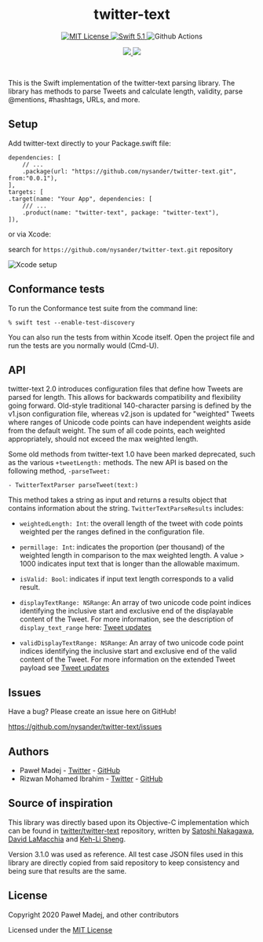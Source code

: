 <h1 align="center">twitter-text</h1>

<p align="center">
    <a href="LICENSE">
        <img src="https://img.shields.io/badge/license-MIT-brightgreen.svg" alt="MIT License">
    </a>
    <a href="https://swift.org">
        <img src="https://img.shields.io/badge/swift-5.1-brightgreen.svg" alt="Swift 5.1">
    </a>
    <img src="https://img.shields.io/github/workflow/status/nysander/twitter-text/ci" alt="Github Actions">
</p>
<p align="center">
<a href="https://swiftpackageindex.com/nysander/twitter-text">
<img src="https://img.shields.io/endpoint?url=https%3A%2F%2Fswiftpackageindex.com%2Fapi%2Fpackages%2Fnysander%2Ftwitter-text%2Fbadge%3Ftype%3Dswift-versions">
</a>
<a href="https://swiftpackageindex.com/nysander/twitter-text">
<img src="https://img.shields.io/endpoint?url=https%3A%2F%2Fswiftpackageindex.com%2Fapi%2Fpackages%2Fnysander%2Ftwitter-text%2Fbadge%3Ftype%3Dplatforms">
</a>
</p>
<br>

This is the Swift implementation of the twitter-text parsing
library. The library has methods to parse Tweets and calculate length,
validity, parse @mentions, #hashtags, URLs, and more.

## Setup


Add twitter-text directly to your Package.swift file:

```
dependencies: [
    // ...
    .package(url: "https://github.com/nysander/twitter-text.git", from:"0.0.1"),
],
targets: [
.target(name: "Your App", dependencies: [
    /// ...
    .product(name: "twitter-text", package: "twitter-text"),
]),
```
or via Xcode:

search for `https://github.com/nysander/twitter-text.git` repository 

![Xcode setup](https://github.com/nysander/twitter-text/tree/main/resources/Xcode-setup.png)

## Conformance tests

To run the Conformance test suite from the command line:

```
% swift test --enable-test-discovery
```

You can also run the tests from within Xcode itself. Open the project
file and run the tests are you normally would (Cmd-U).

## API

twitter-text 2.0 introduces configuration files that define how Tweets
are parsed for length. This allows for backwards compatibility and
flexibility going forward. Old-style traditional 140-character parsing
is defined by the v1.json configuration file, whereas v2.json is
updated for "weighted" Tweets where ranges of Unicode code points can
have independent weights aside from the default weight. The sum of all
code points, each weighted appropriately, should not exceed the max
weighted length.

Some old methods from twitter-text 1.0 have been marked deprecated,
such as the various `+tweetLength:` methods. The new API is based on the
following method, `-parseTweet:`

```
- TwitterTextParser parseTweet(text:)
```

This method takes a string as input and returns a results object that
contains information about the string. `TwitterTextParseResults`
includes:

* `weightedLength: Int`: the overall length of the tweet with code points
weighted per the ranges defined in the configuration file.

* `permillage: Int`: indicates the proportion (per thousand) of the weighted
length in comparison to the max weighted length. A value > 1000
indicates input text that is longer than the allowable maximum.

* `isValid: Bool`: indicates if input text length corresponds to a valid
result.

* `displayTextRange: NSRange`: An array of two unicode code point
indices identifying the inclusive start and exclusive end of the
displayable content of the Tweet. For more information, see
the description of `display_text_range` here:
[Tweet updates](https://developer.twitter.com/en/docs/tweets/tweet-updates)

* `validDisplayTextRange: NSRange`: An array of two unicode code point
indices identifying the inclusive start and exclusive end of the valid
content of the Tweet. For more information on the extended Tweet
payload see [Tweet updates](https://developer.twitter.com/en/docs/tweets/tweet-updates)

## Issues

Have a bug? Please create an issue here on GitHub!

<https://github.com/nysander/twitter-text/issues>

## Authors

* Paweł Madej - [Twitter](https://twitter.com/PawelMadejCK) - [GitHub](https://github.com/nysander)
* Rizwan Mohamed Ibrahim - [Twitter](https://twitter.com/rizzu26) - [GitHub](https://github.com/rizwankce)

## Source of inspiration

This library was directly based upon its Objective-C implementation which can be found in [twitter/twitter-text](https://github.com/twitter/twitter-text) repository, written by [Satoshi Nakagawa](https://github.com/psychs), [David LaMacchia](https://github.com/dlamacchia) and [Keh-Li Sheng](https://github.com/kehli).

Version 3.1.0 was used as reference. All test case JSON files used in this library are directly copied from said repository to keep consistency and being sure that results are the same. 

## License

Copyright 2020 Paweł Madej, and other contributors

Licensed under the [MIT License](https://github.com/nysander/twitter-text/blob/main/LICENSE)
